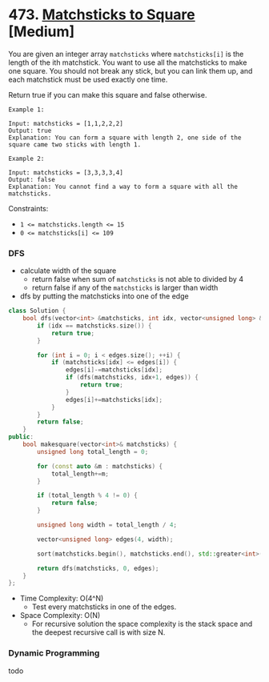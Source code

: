 # 473. [Matchsticks to Square](https://leetcode.com/problems/matchsticks-to-square/) [Medium]

You are given an integer array `matchsticks` where `matchsticks[i]` is the length of the ith matchstick. You want to use all the matchsticks to make one square. You should not break any stick, but you can link them up, and each matchstick must be used exactly one time.

Return true if you can make this square and false otherwise.

```
Example 1:

Input: matchsticks = [1,1,2,2,2]
Output: true
Explanation: You can form a square with length 2, one side of the square came two sticks with length 1.
```

```
Example 2:

Input: matchsticks = [3,3,3,3,4]
Output: false
Explanation: You cannot find a way to form a square with all the matchsticks.
```

Constraints:

* `1 <= matchsticks.length <= 15`
* `0 <= matchsticks[i] <= 109`

### DFS

* calculate width of the square
  * return false when sum of `matchsticks` is not able to divided by 4
  * return false if any of the `matchsticks` is larger than width
* dfs by putting the matchsticks into one of the edge

```cpp
class Solution {
    bool dfs(vector<int> &matchsticks, int idx, vector<unsigned long> &edges) {
        if (idx == matchsticks.size()) {
            return true;
        }

        for (int i = 0; i < edges.size(); ++i) {
            if (matchsticks[idx] <= edges[i]) {
                edges[i]-=matchsticks[idx];
                if (dfs(matchsticks, idx+1, edges)) {
                    return true;
                }
                edges[i]+=matchsticks[idx];
            }
        }
        return false;
    }
public:
    bool makesquare(vector<int>& matchsticks) {
        unsigned long total_length = 0;

        for (const auto &m : matchsticks) {
            total_length+=m;
        }

        if (total_length % 4 != 0) {
            return false;
        }

        unsigned long width = total_length / 4;

        vector<unsigned long> edges(4, width);

        sort(matchsticks.begin(), matchsticks.end(), std::greater<int>());

        return dfs(matchsticks, 0, edges);
    }
};
```

* Time Complexity: O(4^N)
  * Test every matchsticks in one of the edges.
* Space Complexity: O(N)
  * For recursive solution the space complexity is the stack space and the deepest recursive call is with size N.


### Dynamic Programming

todo

